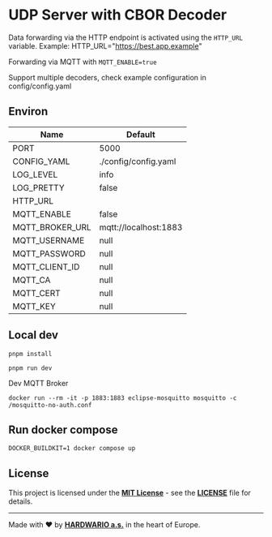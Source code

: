 # UDP Server with CBOR Decoder

Data forwarding via the HTTP endpoint is activated using the `HTTP_URL` variable. Example: HTTP_URL="https://best.app.example"

Forwarding via MQTT with `MQTT_ENABLE=true`

Support multiple decoders, check example configuration in config/config.yaml

## Environ

| Name | Default |
| ---  |-------- |
| PORT | 5000
| CONFIG_YAML | ./config/config.yaml |
| LOG_LEVEL | info
| LOG_PRETTY | false
| HTTP_URL | |
| MQTT_ENABLE | false
| MQTT_BROKER_URL | mqtt://localhost:1883
| MQTT_USERNAME | null |
| MQTT_PASSWORD | null |
| MQTT_CLIENT_ID | null |
| MQTT_CA | null |
| MQTT_CERT | null |
| MQTT_KEY | null |

## Local dev

```
pnpm install

pnpm run dev
```

Dev MQTT Broker
```
docker run --rm -it -p 1883:1883 eclipse-mosquitto mosquitto -c /mosquitto-no-auth.conf
```

## Run docker compose

```
DOCKER_BUILDKIT=1 docker compose up
```

## License

This project is licensed under the [**MIT License**](https://opensource.org/licenses/MIT) - see the [**LICENSE**](LICENSE) file for details.

---

Made with ❤️ by [**HARDWARIO a.s.**](https://www.hardwario.com) in the heart of Europe.

